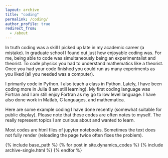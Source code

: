 ```yaml
---
layout: archive
title: "coding"
permalink: /coding/
author_profile: true
redirect_from:
  - /about
---
```


In truth coding was a skill I picked up late in my academic career (a mistake). In graduate school I found out just how enjoyable coding was. For me, being able to code was simultaneously being an experimentalist and theorist. To code physics you had to understand mathematics like a theorist. Once you had your code finished you could run as many experiments as you liked (all you needed was a computer).

I primarily code in Python. I also teach a class in Python. Lately, I have been coding more in Julia (I am still learning). My first coding language was Fortran and I am still enjoy Fortran as my go to low level language. I have also done work in Matlab, C languages, and mathematica.

Here are some example coding I have done recently (somewhat suitable for public display). Please note that these codes are often notes to myself. The really represent topics I am curious about and wanted to learn.

Most codes are html files of jupyter notebooks. Sometimes the text does not fully render (reloading the page twice often fixes the problem).



{% include base_path %}
{% for post in site.dynamics_codes %}
  {% include archive-single.html %}
{% endfor %}
